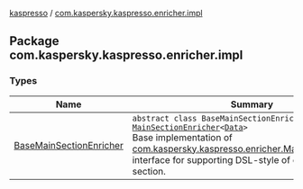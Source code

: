 [kaspresso](../index.md) / [com.kaspersky.kaspresso.enricher.impl](./index.md)

## Package com.kaspersky.kaspresso.enricher.impl

### Types

| Name | Summary |
|---|---|
| [BaseMainSectionEnricher](-base-main-section-enricher/index.md) | `abstract class BaseMainSectionEnricher<Data> : `[`MainSectionEnricher`](../com.kaspersky.kaspresso.enricher/-main-section-enricher/index.md)`<`[`Data`](-base-main-section-enricher/index.md#Data)`>`<br>Base implementation of [com.kaspersky.kaspresso.enricher.MainSectionEnricher](../com.kaspersky.kaspresso.enricher/-main-section-enricher/index.md) interface for supporting DSL-style of enriching main section. |
